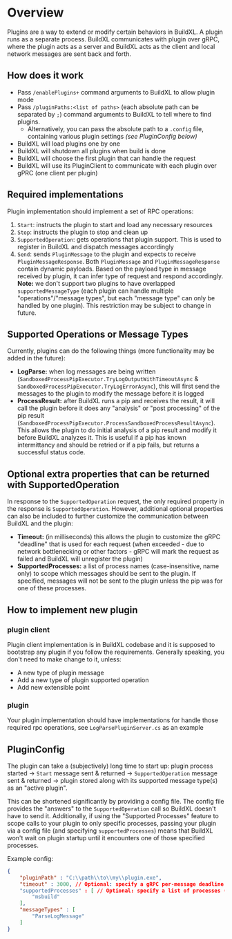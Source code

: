 # Overview

Plugins are a way to extend or modify certain behaviors in BuildXL. A plugin runs as a separate process. BuildXL communicates with plugin over gRPC, where the plugin acts as a server and BuildXL acts as the client and local network messages are sent back and forth. 

## How does it work
* Pass `/enablePlugins+` command arguments to BuildXL to allow plugin mode
* Pass `/pluginPaths:<list of paths>` (each absolute path can be separated by `;`) command arguments to BuildXL to tell where to find plugins.
  * Alternatively, you can pass the absolute path to a `.config` file, containing various plugin settings _(see PluginConfig below)_
* BuildXL will load plugins one by one
* BuildXL will shutdown all plugins when build is done
* BuildXL will choose the first plugin that can handle the request
* BuildXL will use its PluginClient to communicate with each plugin over gPRC (one client per plugin)

## Required implementations
Plugin implementation should implement a set of RPC operations:
1. `Start`: instructs the plugin to start and load any necessary resources
2. `Stop`:  instructs the plugin to stop and clean up
3. `SupportedOperation`: gets operations that plugin support. This is used to register in BuildXL and dispatch messages accordingly
4. `Send`: sends `PluginMessage` to the plugin and expects to receive `PluginMessageResponse`. Both `PluginMessage` and `PluginMessageResponse` contain dynamic payloads. Based on the payload type in message received by plugin, it can infer type of request and respond accordingly. 
__Note:__ we don't support two plugins to have overlapped `supportedMessageType` (each plugin can handle multiple "operations"/"message types", but each "message type" can only be handled by one plugin). This restriction may be subject to change in future.

## Supported Operations or Message Types

Currently, plugins can do the following things (more functionality may be added in the future):
* __LogParse:__ when log messages are being written (`SandboxedProcessPipExecutor.TryLogOutputWithTimeoutAsync` & `SandboxedProcessPipExecutor.TryLogErrorAsync`), this will first send the messages to the plugin to modify the message before it is logged
* __ProcessResult:__ after BuildXL runs a pip and receives the result, it will call the plugin before it does any "analysis" or "post processing" of the pip result (`SandboxedProcessPipExecutor.ProcessSandboxedProcessResultAsync`). This allows the plugin to do initial analysis of a pip result and modify it before BuildXL analyzes it. This is useful if a pip has known intermittancy and should be retried or if a pip fails, but returns a successful status code.

## Optional extra properties that can be returned with SupportedOperation

In response to the `SupportedOperation` request, the only required property in the response is `SupportedOperation`. However, additional optional properties can also be included to further customize the communication between BuildXL and the plugin:
* __Timeout:__ (in milliseconds) this allows the plugin to customize the gRPC "deadline" that is used for each request (when exceeded - due to network bottlenecking or other factors - gRPC will mark the request as failed and BuildXL will unregister the plugin)
* __SupportedProcesses:__ a list of process names (case-insensitive, name only) to scope which messages should be sent to the plugin. If specified, messages will not be sent to the plugin unless the pip was for one of these processes.

## How to implement new plugin

### plugin client 
Plugin client implementation is in BuildXL codebase and it is supposed to bootstrap any plugin if you follow the requirements. Generally speaking, you don't need to make change to it, unless:

* A new type of plugin message 
* Add a new type of plugin supported operation
* Add new extensible point

### plugin
Your plugin implementation should have implementations for handle those required rpc operations, see `LogParsePluginServer.cs` as an example

## PluginConfig

The plugin can take a (subjectively) long time to start up: plugin process started -> `Start` message sent & returned -> `SupportedOperation` message sent & returned -> plugin stored along with its supported message type(s) as an "active plugin".

This can be shortened significantly by providing a config file. The config file provides the "answers" to the `SupportedOperation` call so BuildXL doesn't have to send it. Additionally, if using the "Supported Processes" feature to scope calls to your plugin to only specific processes, passing your plugin via a config file (and specifying `supportedProcesses`) means that BuildXL won't wait on plugin startup until it encounters one of those specified processes.

Example config:
```json
{
    "pluginPath" : "C:\\path\\to\\my\\plugin.exe",
    "timeout" : 3000, // Optional: specify a gRPC per-message deadline (in ms) different than the default
    "supportedProcesses" : [ // Optional: specify a list of processes (case-insensitive, name only) to scope requests to the plugin
        "msbuild"
    ],
    "messageTypes" : [
        "ParseLogMessage"
    ]
}
```